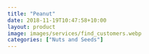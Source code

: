 ```yaml
---
title: "Peanut"
date: 2018-11-19T10:47:58+10:00
layout: product
image: images/services/find_customers.webp
categories: ["Nuts and Seeds"]
---
```

